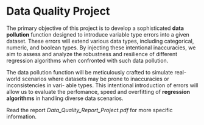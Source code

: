# Data Quality Project
The primary objective of this project is to develop a sophisticated **data pollution**
function designed to introduce variable type errors into a given dataset. These
errors will extend various data types, including categorical, numeric, and boolean
types. By injecting these intentional inaccuracies, we aim to assess and analyze the
robustness and resilience of different regression algorithms when confronted with
such data pollution.

The data pollution function will be meticulously crafted to simulate real-world
scenarios where datasets may be prone to inaccuracies or inconsistencies in vari-
able types. This intentional introduction of errors will allow us to evaluate the
perfomance, speed and overfitting of **regression algorithms** in handling diverse data
scenarios.

Read the report *Data_Quality_Report_Project.pdf*  for more specific information.
